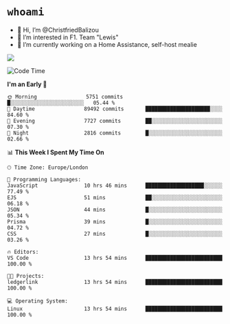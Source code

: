 # `whoami`

- 👋 Hi, I’m @ChristfriedBalizou
- 👀 I’m interested in F1. Team "Lewis"
- 🌱 I’m currently working on a Home Assistance, self-host mealie
<!--
- 💞️ I’m looking to collaborate on
- 📫 How to reach me /dev/stdin
-->


![](https://github-readme-stats.vercel.app/api?username=Christfriedbalizou&show_icons=true&hide_title=true&theme=solarized-dark&count_private=true&hide=stars)
<!-- 
  ![](https://github-readme-stats.vercel.app/api/top-langs/?username=Christfriedbalizou&show_icons=true&hide_title=true&theme=solarized-dark&layout=compact&show_icons=true&count_private=false)
-->


<!--START_SECTION:waka-->
![Code Time](http://img.shields.io/badge/Code%20Time-110%20hrs%2023%20mins-blue)

**I'm an Early 🐤** 

```text
🌞 Morning                5751 commits        █░░░░░░░░░░░░░░░░░░░░░░░░   05.44 % 
🌆 Daytime                89492 commits       █████████████████████░░░░   84.60 % 
🌃 Evening                7727 commits        ██░░░░░░░░░░░░░░░░░░░░░░░   07.30 % 
🌙 Night                  2816 commits        █░░░░░░░░░░░░░░░░░░░░░░░░   02.66 % 
```


📊 **This Week I Spent My Time On** 

```text
🕑︎ Time Zone: Europe/London

💬 Programming Languages: 
JavaScript               10 hrs 46 mins      ███████████████████░░░░░░   77.49 % 
EJS                      51 mins             ██░░░░░░░░░░░░░░░░░░░░░░░   06.18 % 
JSON                     44 mins             █░░░░░░░░░░░░░░░░░░░░░░░░   05.34 % 
Prisma                   39 mins             █░░░░░░░░░░░░░░░░░░░░░░░░   04.72 % 
CSS                      27 mins             █░░░░░░░░░░░░░░░░░░░░░░░░   03.26 % 

🔥 Editors: 
VS Code                  13 hrs 54 mins      █████████████████████████   100.00 % 

🐱‍💻 Projects: 
ledgerlink               13 hrs 54 mins      █████████████████████████   100.00 % 

💻 Operating System: 
Linux                    13 hrs 54 mins      █████████████████████████   100.00 % 
```


<!--END_SECTION:waka-->


<!---
ChristfriedBalizou/ChristfriedBalizou is a ✨ special ✨ repository because its `README.md` (this file) appears on your GitHub profile.
You can click the Preview link to take a look at your changes.
--->
